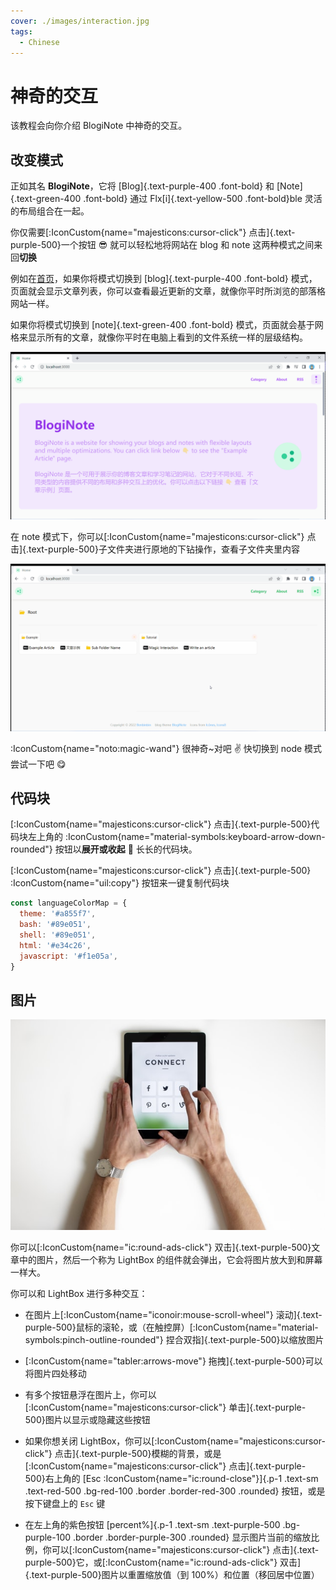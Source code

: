 ```yaml
---
cover: ./images/interaction.jpg
tags:
  - Chinese
---
```


# 神奇的交互

该教程会向你介绍 BlogiNote 中神奇的交互。

## 改变模式

正如其名 **BlogiNote**，它将 [Blog]{.text-purple-400 .font-bold} 和 [Note]{.text-green-400 .font-bold} 通过 Flx[i]{.text-yellow-500 .font-bold}ble 灵活的布局组合在一起。

你仅需要[:IconCustom{name="majesticons:cursor-click"} 点击]{.text-purple-500}一个按钮 :sunglasses: 就可以轻松地将网站在 blog 和 note 这两种模式之间来回**切换**

例如在[首页](/)，如果你将模式切换到 [blog]{.text-purple-400 .font-bold} 模式，页面就会显示文章列表，你可以查看最近更新的文章，就像你平时所浏览的部落格网站一样。

如果你将模式切换到 [note]{.text-green-400 .font-bold} 模式，页面就会基于网格来显示所有的文章，就像你平时在电脑上看到的文件系统一样的层级结构。

![改变模式](./images/change-mode.gif)

在 note 模式下，你可以[:IconCustom{name="majesticons:cursor-click"} 点击]{.text-purple-500}子文件夹进行原地的下钻操作，查看子文件夹里内容

![note 模式](./images/note-mode.gif)

:IconCustom{name="noto:magic-wand"} 很神奇~对吧 :v: 快切换到 node 模式尝试一下吧 :yum:

## 代码块

[:IconCustom{name="majesticons:cursor-click"} 点击]{.text-purple-500}代码块左上角的 :IconCustom{name="material-symbols:keyboard-arrow-down-rounded"} 按钮以**展开或收起** :page_with_curl: 长长的代码块。

[:IconCustom{name="majesticons:cursor-click"} 点击]{.text-purple-500} :IconCustom{name="uil:copy"} 按钮来一键复制代码块

```js
const languageColorMap = {
  theme: '#a855f7',
  bash: '#89e051',
  shell: '#89e051',
  html: '#e34c26',
  javascript: '#f1e05a',
}
```

## 图片

![交互](./images/interaction.jpg)

你可以[:IconCustom{name="ic:round-ads-click"} 双击]{.text-purple-500}文章中的图片，然后一个称为 LightBox 的组件就会弹出，它会将图片放大到和屏幕一样大。

你可以和 LightBox 进行多种交互：

* 在图片上[:IconCustom{name="iconoir:mouse-scroll-wheel"} 滚动]{.text-purple-500}鼠标的滚轮，或（在触控屏）[:IconCustom{name="material-symbols:pinch-outline-rounded"} 捏合双指]{.text-purple-500}以缩放图片

* [:IconCustom{name="tabler:arrows-move"} 拖拽]{.text-purple-500}可以将图片四处移动

* 有多个按钮悬浮在图片上，你可以[:IconCustom{name="majesticons:cursor-click"} 单击]{.text-purple-500}图片以显示或隐藏这些按钮

* 如果你想关闭 LightBox，你可以[:IconCustom{name="majesticons:cursor-click"} 点击]{.text-purple-500}模糊的背景，或是[:IconCustom{name="majesticons:cursor-click"} 点击]{.text-purple-500}右上角的 [Esc :IconCustom{name="ic:round-close"}]{.p-1 .text-sm .text-red-500 .bg-red-100 .border .border-red-300 .rounded} 按钮，或是按下键盘上的 `Esc` 键

* 在左上角的紫色按钮 [percent%]{.p-1 .text-sm .text-purple-500 .bg-purple-100 .border .border-purple-300 .rounded} 显示图片当前的缩放比例，你可以[:IconCustom{name="majesticons:cursor-click"} 点击]{.text-purple-500}它，或[:IconCustom{name="ic:round-ads-click"} 双击]{.text-purple-500}图片以重置缩放值（到 100%）和位置（移回居中位置）